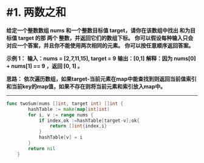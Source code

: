 # #1. 两数之和

**给定一个整数数组 nums 和一个整数目标值 target，请你在该数组中找出 和为目标值 target  的那 两个 整数，并返回它们的数组下标。**
**你可以假设每种输入只会对应一个答案，并且你不能使用两次相同的元素。**
**你可以按任意顺序返回答案。**

**示例 1：**
**输入：nums = [2,7,11,15], target = 9**
**输出：[0,1]**
**解释：因为 nums[0] + nums[1] == 9 ，返回 [0, 1] 。**

**思路：**
    **依次遍历数组，如果target-当前元素在map中能查找到则返回当前值索引和当前key的map值，如果不存在则将当前元素和索引放入map中。**
****    

```go
func twoSum(nums []int, target int) []int {
        hashTable := make(map[int]int)
        for i, v := range nums {
            if index,ok :=hashTable[target-v];ok{
                return []int{index,i}
            }
            hashTable[v] = i
        }
        return nil
    }
```

